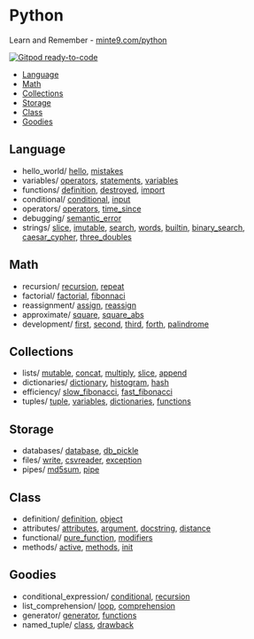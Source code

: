 # Python 

Learn and Remember - [minte9.com/python](https://www.minte9.com/python)

[![Gitpod ready-to-code](https://img.shields.io/badge/Gitpod-ready--to--code-blue?logo=gitpod)](https://gitpod.io/#https://github.com/minte9/python-pages)

- [Language](#language) 
- [Math](#math) 
- [Collections](#collections) 
- [Storage](#storage) 
- [Class](#class) 
- [Goodies](#goodies) 

## Language
  * hello_world/ [hello](/main/language/hello_world/hello.py), [mistakes](/main/language/hello_world/mistakes.py)
  * variables/ [operators](/main/language/variables/operators.py), [statements](/main/language/variables/statements.py), [variables](/main/language/variables/variables.py)
  * functions/ [definition](/main/language/functions/definition.py), [destroyed](/main/language/functions/destroyed.py), [import](/main/language/functions/import.py)
  * conditional/ [conditional](/main/language/conditional/conditional.py), [input](/main/language/conditional/input.py)
  * operators/ [operators](/main/language/operators/operators.py), [time_since](/main/language/operators/time_since.py)
  * debugging/ [semantic_error](/main/language/debugging/semantic_error.py)
  * strings/ [slice](/main/language/strings/slice.py), [imutable](/main/language/strings/imutable.py), [search](/main/language/strings/search.py), [words](/main/language/strings/words.py), [builtin](/main/language/strings/builtin.py), [binary_search](/main/language/strings/binary_search.py), [caesar_cypher](/main/language/strings/caesar_cypher.py),  [three_doubles](/main/language/strings/three_doubles.py)

## Math
  * recursion/ [recursion](/main/math/recursion/recursion.py), [repeat](/main/math/recursion/repeat.py)
  * factorial/ [factorial](/main/math/factorial/factorial.py), [fibonnaci](/main/math/factorial/fibonnaci.py)
  * reassignment/ [assign](/main/reassignment/assign.py), [reassign](/main/reassignment/reassign.py)
  * approximate/ [square](/main/math/approximate/square.py), [square_abs](/main/math/approximate/square_abs.py)
  * development/ [first](/main/math/development/first.py), [second](/main/math/development/second.py),  [third](/main/math/development/third.py), [forth](/main/math/development/forth.py), [palindrome](/main/math/development/palindrome.py)

## Collections
  * lists/ [mutable](/main/collections/lists/mutable.py), [concat](/main/collections/lists/concat.py), [multiply](/main/collections/lists/multiply.py), [slice](/main/collections/lists/slice.py), [append](/main/collections/lists/append.py)
  * dictionaries/ [dictionary](/main/collections/dictionaries/dictionary.py), [histogram](/main/collections/dictionaries/histogram.py), [hash](/main/collections/dictionaries/hash.py)
  * efficiency/ [slow_fibonacci](/main/collections/efficiency/slow_fibonacci.py), [fast_fibonacci](/main/collections/efficiency/fast_fibonacci.py)
  * tuples/ [tuple](/main/collections/tuples/tuple.py), [variables](/main/collections/tuples/variables.py), [dictionaries](/main/collections/tuples/dictionaries.py), [functions](/main/collections/tuples/functions.py)

## Storage
  * databases/ [database](/main/storage/databases/database.py), [db_pickle](/main/storage/databases/db_pickle.py)
  * files/ [write](/main/storage/files/write.py), [csvreader](/main/storage/files/csvreader.py), [exception](/main/storage/files/exception.py)
  * pipes/ [md5sum](/main/storage/pipes/md5sum.py), [pipe](/main/storage/pipes/pipe.py)

## Class
  * definition/ [definition](/main/class/definition/definition.py), [object](/main/class/definition/object.py)
  * attributes/ [attributes](/main/class/attributes/attributes.py), [argument](/main/class/attributes/argument.py), [docstring](/main/class/attributes/docstring.py), [distance](/main/class/attributes/distance.py)
  * functional/ [pure_function](/main/class/functional/pure_function.py), [modifiers](/main/class/functional/modifiers.py)
  * methods/ [active](/main/class/methods/active.py), [methods](/main/class/methods/methods.py), [init](/main/class/methods/init.py)

## Goodies
  * conditional_expression/ [conditional](/main/goodies/conditional_expression/conditional.py), [recursion](/main/goodies/conditional_expression/recursion.py)
  * list_comprehension/ [loop](/main/goodies/list_comprehension/loop.py), [comprehension](/main/goodies/list_comprehension/comprehension.py)
  * generator/ [generator](/main/goodies/generator/generator.py), [functions](/main/goodies/generator/functions.py)
  * named_tuple/ [class](/main/goodies/named_tuple/class.py), [drawback](/main/goodies/named_tuple/drawback.py)
